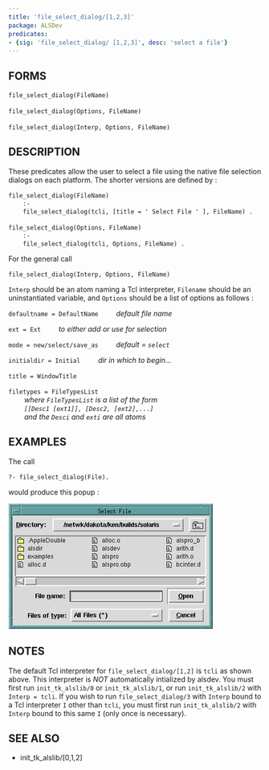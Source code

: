 ```yaml
---
title: 'file_select_dialog/[1,2,3]'
package: ALSDev
predicates:
- {sig: 'file_select_dialog/ [1,2,3]', desc: 'select a file'}
---
```


## FORMS
```
file_select_dialog(FileName)

file_select_dialog(Options, FileName)

file_select_dialog(Interp, Options, FileName)
```
## DESCRIPTION

These predicates allow the user to select a file using the native file selection dialogs on each platform. The shorter versions are defined by :
```
file_select_dialog(FileName)
    :-
    file_select_dialog(tcli, [title = ' Select File ' ], FileName) .

file_select_dialog(Options, FileName)
    :-
    file_select_dialog(tcli, Options, FileName) .
```
For the general call
```
file_select_dialog(Interp, Options, FileName)
```
`Interp` should be an atom naming a Tcl interpreter, `Filename` should be an uninstantiated variable, and `Options` should be a list of options as follows :

`defaultname = DefaultName`
&nbsp;&nbsp;&nbsp;&nbsp;&nbsp;&nbsp;&nbsp;&nbsp;_default file name_

`ext = Ext`
&nbsp;&nbsp;&nbsp;&nbsp;&nbsp;&nbsp;&nbsp;&nbsp;_to either add or use for selection_

`mode = new/select/save_as`
&nbsp;&nbsp;&nbsp;&nbsp;&nbsp;&nbsp;&nbsp;&nbsp;_default = `select`_

`initialdir = Initial`
&nbsp;&nbsp;&nbsp;&nbsp;&nbsp;&nbsp;&nbsp;&nbsp;_dir in which to begin..._

`title = WindowTitle`

`filetypes = FileTypesList`
<br>&nbsp;&nbsp;&nbsp;&nbsp;&nbsp;&nbsp;&nbsp;&nbsp;_where `FileTypesList` is a list of the form   
&nbsp;&nbsp;&nbsp;&nbsp;&nbsp;&nbsp;&nbsp;&nbsp;`[[Desc1 [ext1]], [Desc2, [ext2],...]`     
&nbsp;&nbsp;&nbsp;&nbsp;&nbsp;&nbsp;&nbsp;&nbsp;and the `Desci` and `exti` are all atoms_

## EXAMPLES
The call
```
?- file_select_dialog(File).
```
would produce this popup :

![](images/file_sel-1.gif)

## NOTES

The default Tcl interpreter for `file_select_dialog/[1,2]` is `tcli` as shown above.  This interpreter is *_NOT_* automatically intialized by alsdev.  You must first run `init_tk_alslib/0` or `init_tk_alslib/1`, or run `init_tk_alslib/2` with `Interp = tcli`.  If you wish to run `file_select_dialog/3` with `Interp` bound to a Tcl interpreter `I` other than `tcli`, you must first run `init_tk_alslib/2` with `Interp` bound to this same `I` (only once is necessary).

## SEE ALSO

- init_tk_alslib/[0,1,2]

